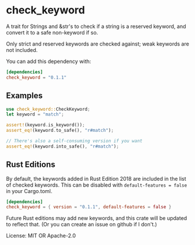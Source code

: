 # check_keyword

A trait for Strings and &str's to check if a string is a reserved keyword,
and convert it to a safe non-keyword if so.

Only strict and reserved keywords are checked against; weak keywords are not included.

You can add this dependency with:

```toml
[dependencies]
check_keyword = "0.1.1"
```

## Examples

```rust
use check_keyword::CheckKeyword;
let keyword = "match";

assert!(keyword.is_keyword());
assert_eq!(keyword.to_safe(), "r#match");

// There's also a self-consuming version if you want
assert_eq!(keyword.into_safe(), "r#match");
```

## Rust Editions

By default, the keywords added in Rust Edition 2018 are included in the list of checked keywords.
This can be disabled with `default-features = false` in your Cargo.toml.

```toml
[dependencies]
check_keyword = { version = "0.1.1", default-features = false }
```

Future Rust editions may add new keywords, and this crate will be updated to reflect that.
(Or you can create an issue on github if I don't.)

License: MIT OR Apache-2.0
